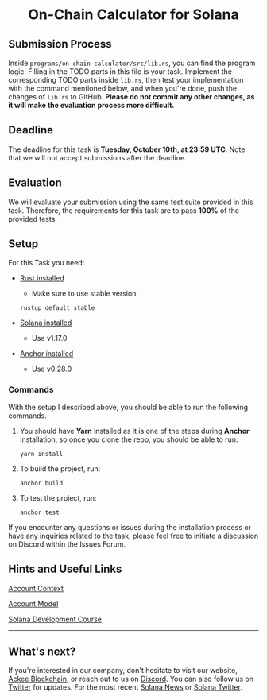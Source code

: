 <div align="center">

# On-Chain Calculator for Solana

</div>

## Submission Process

Inside `programs/on-chain-calculator/src/lib.rs`, you can find the program logic. Filling in the TODO parts in this file is your task. Implement the corresponding TODO parts inside `lib.rs`, then test your implementation with the command mentioned below, and when you're done, push the changes of `lib.rs` to GitHub. **Please do not commit any other changes, as it will make the evaluation process more difficult.**

## Deadline

The deadline for this task is **Tuesday, October 10th, at 23:59 UTC**. Note that we will not accept submissions after the deadline.

## Evaluation

We will evaluate your submission using the same test suite provided in this task. Therefore, the requirements for this task are to pass **100%** of the provided tests.

## Setup

For this Task you need:

- [Rust installed](https://www.rust-lang.org/tools/install)
  - Make sure to use stable version:
  ```
  rustup default stable
  ```
- [Solana installed](https://docs.solana.com/cli/install-solana-cli-tools)

  - Use v1.17.0

- [Anchor installed](https://www.anchor-lang.com/docs/installation)
  - Use v0.28.0

### Commands

With the setup I described above, you should be able to run the following commands.

1. You should have **Yarn** installed as it is one of the steps during **Anchor** installation, so once you clone the repo, you should be able to run:

   ```
   yarn install
   ```

2. To build the project, run:

   ```
   anchor build
   ```

3. To test the project, run:
   ```
   anchor test
   ```

If you encounter any questions or issues during the installation process or have any inquiries related to the task, please feel free to initiate a discussion on Discord within the Issues Forum.

## Hints and Useful Links

[Account Context](https://docs.rs/anchor-lang/latest/anchor_lang/derive.Accounts.html)

[Account Model](https://solana.wiki/zh-cn/docs/account-model/)

[Solana Development Course](https://www.soldev.app/course)

---

## What's next?

If you're interested in our company, don't hesitate to visit our website, [Ackee Blockchain](https://ackeeblockchain.com), or reach out to us on [Discord](https://discord.gg/x7qXXnGCsa). You can also follow us on [Twitter](https://twitter.com/ackeeblockchain?lang=en) for updates. For the most recent [Solana News](https://solana.com/news) or [Solana Twitter](https://twitter.com/solana).
